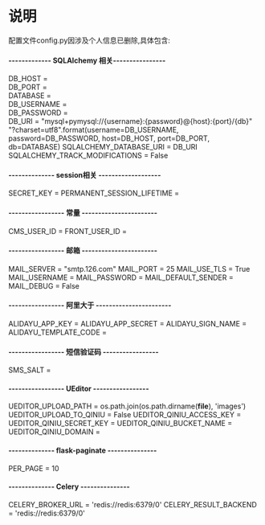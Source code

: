 # 说明
配置文件config.py因涉及个人信息已删除,具体包含:
#### ------------- SQLAlchemy 相关----------------
DB_HOST =  
DB_PORT =  
DATABASE =  
DB_USERNAME =  
DB_PASSWORD =  
DB_URI = "mysql+pymysql://{username}:{password}@{host}:{port}/{db}" \
         "?charset=utf8".format(username=DB_USERNAME,
                                password=DB_PASSWORD, host=DB_HOST,
                                port=DB_PORT, db=DATABASE)
SQLALCHEMY_DATABASE_URI = DB_URI
SQLALCHEMY_TRACK_MODIFICATIONS = False
#### -------------- session相关 -------------------
SECRET_KEY = 
PERMANENT_SESSION_LIFETIME = 
#### ----------------- 常量 -----------------------
CMS_USER_ID = 
FRONT_USER_ID = 
#### ----------------- 邮箱 -----------------------
MAIL_SERVER = "smtp.126.com"
MAIL_PORT = 25
MAIL_USE_TLS = True
MAIL_USERNAME = 
MAIL_PASSWORD = 
MAIL_DEFAULT_SENDER = 
MAIL_DEBUG = False
#### ----------------- 阿里大于 -----------------------
ALIDAYU_APP_KEY = 
ALIDAYU_APP_SECRET = 
ALIDAYU_SIGN_NAME = 
ALIDAYU_TEMPLATE_CODE = 
#### ----------------- 短信验证码 -----------------
SMS_SALT = 
#### ----------------- UEditor -----------------
UEDITOR_UPLOAD_PATH = os.path.join(os.path.dirname(__file__), 'images')
UEDITOR_UPLOAD_TO_QINIU = False
UEDITOR_QINIU_ACCESS_KEY = 
UEDITOR_QINIU_SECRET_KEY = 
UEDITOR_QINIU_BUCKET_NAME = 
UEDITOR_QINIU_DOMAIN = 
#### -------------- flask-paginate ---------------
PER_PAGE = 10
#### -------------- Celery ---------------
CELERY_BROKER_URL = 'redis://redis:6379/0'
CELERY_RESULT_BACKEND = 'redis://redis:6379/0'


